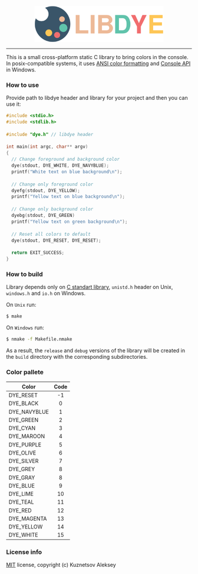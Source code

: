 <p align="center"><img width="350" src="img/logo.svg" alt="LIBDYE" /></p>
<hr>

This is a small cross-platform static C library to bring colors in the console. In posix-compatible systems, it uses [ANSI color formatting](https://en.wikipedia.org/wiki/ANSI_escape_code) and [Console API](https://docs.microsoft.com/en-us/windows/console/console-functions) in Windows.

### How to use

Provide path to libdye header and library for your project and then you can use it:

```c
#include <stdio.h>
#include <stdlib.h>

#include "dye.h" // libdye header

int main(int argc, char** argv)
{
  // Change foreground and background color
  dye(stdout, DYE_WHITE, DYE_NAVYBLUE);
  printf("White text on blue background\n");
  
  // Change only foreground color
  dyefg(stdout, DYE_YELLOW);
  printf("Yellow text on blue background\n");
  
  // Change only background color
  dyebg(stdout, DYE_GREEN)
  printf("Yellow text on green background\n");
  
  // Reset all colors to default
  dye(stdout, DYE_RESET, DYE_RESET);

  return EXIT_SUCCESS;
}
```

### How to build

Library depends only on [C standart library](https://en.wikipedia.org/wiki/C_standard_library), `unistd.h` header on Unix, `windows.h` and `io.h` on Windows.

On `Unix` run:
```bash
$ make
```

On `Windows` run:
```bash
$ nmake -f Makefile.nmake
```

As a result, the `release` and `debug` versions of the library will be created in the `build` directory with the corresponding subdirectories.

### Color pallete

| Color         | Code |
| ------------- | :--: |
| DYE_RESET     | -1   |
| DYE_BLACK     | 0    |
| DYE_NAVYBLUE  | 1    |
| DYE_GREEN     | 2    |
| DYE_CYAN      | 3    |
| DYE_MAROON    | 4    |
| DYE_PURPLE    | 5    |
| DYE_OLIVE     | 6    |
| DYE_SILVER    | 7    |
| DYE_GREY      | 8    |
| DYE_GRAY      | 8    |
| DYE_BLUE      | 9    |
| DYE_LIME      | 10   |
| DYE_TEAL      | 11   |
| DYE_RED       | 12   |
| DYE_MAGENTA   | 13   |
| DYE_YELLOW    | 14   |
| DYE_WHITE     | 15   |

### License info

[MIT](https://en.wikipedia.org/wiki/MIT_License) license, copyright (c) Kuznetsov Aleksey
